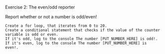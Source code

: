 Exercise 2: The even/odd reporter

Report whether or not a number is odd/even!

    Create a for loop, that iterates from 0 to 20.
    Create a conditional statement that checks if the value of the counter variable is odd or even.
    If it's odd, log to the console The number [PUT_NUMBER_HERE] is odd!.
    If it's even, log to the console The number [PUT_NUMBER_HERE] is even!.

